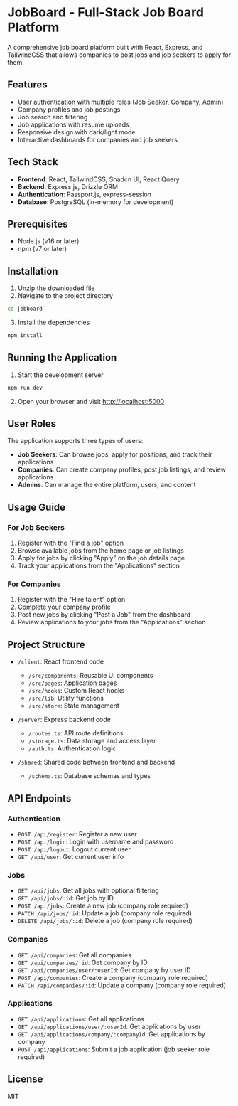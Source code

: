 # JobBoard - Full-Stack Job Board Platform

A comprehensive job board platform built with React, Express, and TailwindCSS that allows companies to post jobs and job seekers to apply for them.

## Features

- User authentication with multiple roles (Job Seeker, Company, Admin)
- Company profiles and job postings
- Job search and filtering
- Job applications with resume uploads
- Responsive design with dark/light mode
- Interactive dashboards for companies and job seekers

## Tech Stack

- **Frontend**: React, TailwindCSS, Shadcn UI, React Query
- **Backend**: Express.js, Drizzle ORM
- **Authentication**: Passport.js, express-session
- **Database**: PostgreSQL (in-memory for development)

## Prerequisites

- Node.js (v16 or later)
- npm (v7 or later)

## Installation

1. Unzip the downloaded file
2. Navigate to the project directory

```bash
cd jobboard
```

3. Install the dependencies

```bash
npm install
```

## Running the Application

1. Start the development server

```bash
npm run dev
```

2. Open your browser and visit [http://localhost:5000](http://localhost:5000)

## User Roles

The application supports three types of users:

- **Job Seekers**: Can browse jobs, apply for positions, and track their applications
- **Companies**: Can create company profiles, post job listings, and review applications
- **Admins**: Can manage the entire platform, users, and content

## Usage Guide

### For Job Seekers

1. Register with the "Find a job" option
2. Browse available jobs from the home page or job listings
3. Apply for jobs by clicking "Apply" on the job details page
4. Track your applications from the "Applications" section

### For Companies

1. Register with the "Hire talent" option
2. Complete your company profile
3. Post new jobs by clicking "Post a Job" from the dashboard
4. Review applications to your jobs from the "Applications" section

## Project Structure

- `/client`: React frontend code
  - `/src/components`: Reusable UI components
  - `/src/pages`: Application pages
  - `/src/hooks`: Custom React hooks
  - `/src/lib`: Utility functions
  - `/src/store`: State management

- `/server`: Express backend code
  - `/routes.ts`: API route definitions
  - `/storage.ts`: Data storage and access layer
  - `/auth.ts`: Authentication logic

- `/shared`: Shared code between frontend and backend
  - `/schema.ts`: Database schemas and types

## API Endpoints

### Authentication
- `POST /api/register`: Register a new user
- `POST /api/login`: Login with username and password
- `POST /api/logout`: Logout current user
- `GET /api/user`: Get current user info

### Jobs
- `GET /api/jobs`: Get all jobs with optional filtering
- `GET /api/jobs/:id`: Get job by ID
- `POST /api/jobs`: Create a new job (company role required)
- `PATCH /api/jobs/:id`: Update a job (company role required)
- `DELETE /api/jobs/:id`: Delete a job (company role required)

### Companies
- `GET /api/companies`: Get all companies
- `GET /api/companies/:id`: Get company by ID
- `GET /api/companies/user/:userId`: Get company by user ID
- `POST /api/companies`: Create a company (company role required)
- `PATCH /api/companies/:id`: Update a company (company role required)

### Applications
- `GET /api/applications`: Get all applications
- `GET /api/applications/user/:userId`: Get applications by user
- `GET /api/applications/company/:companyId`: Get applications by company
- `POST /api/applications`: Submit a job application (job seeker role required)

## License

MIT